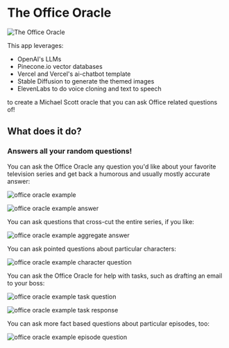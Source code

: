 # The Office Oracle 

![The Office Oracle](./app/oracle-images/office-oracle-splash.png)

This app leverages: 

* OpenAI's LLMs
* Pinecone.io vector databases
* Vercel and Vercel's ai-chatbot template
* Stable Diffusion to generate the themed images 
* ElevenLabs to do voice cloning and text to speech

to create a Michael Scott oracle that you can ask Office related questions of!

## What does it do?

### Answers all your random questions!

You can ask the Office Oracle any question you'd like about your favorite television series and get back a humorous and usually mostly accurate answer: 

![office oracle example](./docs/office-oracle-screenshot.png)

![office oracle example answer](./docs/office-oracle-screenshot-2.png)

You can ask questions that cross-cut the entire series, if you like: 

![office oracle example aggregate answer](./docs/office-oracle-screenshot-3.png)

You can ask pointed questions about particular characters: 

![office oracle example character question](./docs/office-oracle-screenshot-4.png)

You can ask the Office Oracle for help with tasks, such as drafting an email to your boss: 

![office oracle example task question](./docs/office-oracle-screenshot-5.png)

![office oracle example task response](./docs/office-oracle-screenshot-6.png)

You can ask more fact based questions about particular episodes, too: 

![office oracle example episode question](./docs/office-oracle-screenshot-8.png)
